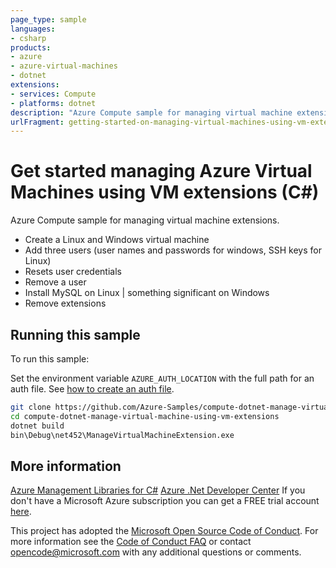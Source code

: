 ```yaml
---
page_type: sample
languages:
- csharp
products:
- azure
- azure-virtual-machines
- dotnet
extensions:
- services: Compute
- platforms: dotnet
description: "Azure Compute sample for managing virtual machine extensions."
urlFragment: getting-started-on-managing-virtual-machines-using-vm-extensions-in-c
---
```


# Get started managing Azure Virtual Machines using VM extensions (C#)

Azure Compute sample for managing virtual machine extensions.

- Create a Linux and Windows virtual machine
- Add three users (user names and passwords for windows, SSH keys for Linux)
- Resets user credentials
- Remove a user
- Install MySQL on Linux | something significant on Windows
- Remove extensions


## Running this sample

To run this sample:

Set the environment variable `AZURE_AUTH_LOCATION` with the full path for an auth file. See [how to create an auth file](https://github.com/Azure/azure-libraries-for-net/blob/master/AUTH.md).

```bash
git clone https://github.com/Azure-Samples/compute-dotnet-manage-virtual-machine-using-vm-extensions.git
cd compute-dotnet-manage-virtual-machine-using-vm-extensions
dotnet build
bin\Debug\net452\ManageVirtualMachineExtension.exe
```

## More information

[Azure Management Libraries for C#](https://github.com/Azure/azure-sdk-for-net/tree/Fluent)
[Azure .Net Developer Center](https://azure.microsoft.com/en-us/develop/net/)
If you don't have a Microsoft Azure subscription you can get a FREE trial account [here](http://go.microsoft.com/fwlink/?LinkId=330212).

This project has adopted the [Microsoft Open Source Code of Conduct](https://opensource.microsoft.com/codeofconduct/). For more information see the [Code of Conduct FAQ](https://opensource.microsoft.com/codeofconduct/faq/) or contact [opencode@microsoft.com](mailto:opencode@microsoft.com) with any additional questions or comments.
